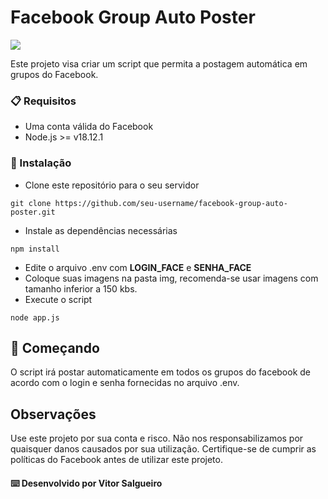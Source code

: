 # Facebook Group Auto Poster
<img src="https://img.shields.io/badge/JavaScript-F7DF1E?style=for-the-badge&logo=javascript&logoColor=black" />

Este projeto visa criar um script que permita a postagem automática em grupos do Facebook.

### 📋 Requisitos

* Uma conta válida do Facebook
* Node.js >= v18.12.1

### 🔧 Instalação

* Clone este repositório para o seu servidor
```
git clone https://github.com/seu-username/facebook-group-auto-poster.git
```
* Instale as dependências necessárias
```
npm install
```
* Edite o arquivo .env com **LOGIN_FACE** e **SENHA_FACE**
* Coloque suas imagens na pasta img, recomenda-se usar imagens com tamanho inferior a 150 kbs.
* Execute o script
```
node app.js
```

## 🚀 Começando
O script irá postar automaticamente em todos os grupos do facebook de acordo com o login e senha fornecidas no arquivo .env.

## Observações
Use este projeto por sua conta e risco. Não nos responsabilizamos por quaisquer danos causados por sua utilização.
Certifique-se de cumprir as políticas do Facebook antes de utilizar este projeto.

#### ⌨️ Desenvolvido por Vitor Salgueiro 